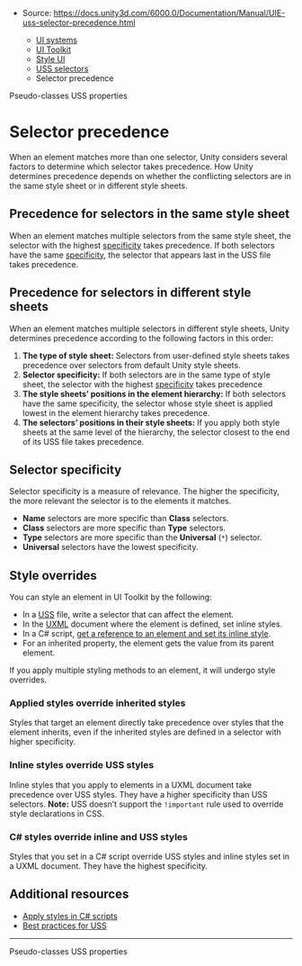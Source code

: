 * Source: https://docs.unity3d.com/6000.0/Documentation/Manual/UIE-uss-selector-precedence.html

  * [UI systems](https://docs.unity3d.com/6000.0/Documentation/Manual/UIToolkits.html)
  * [UI Toolkit](https://docs.unity3d.com/6000.0/Documentation/Manual/UIElements.html)
  * [Style UI](https://docs.unity3d.com/6000.0/Documentation/Manual/UIE-USS.html)
  * [USS selectors](https://docs.unity3d.com/6000.0/Documentation/Manual/UIE-USS-Selectors.html)
  * Selector precedence


[](https://docs.unity3d.com/6000.0/Documentation/Manual/UIE-USS-Selectors-Pseudo-Classes.html)
Pseudo-classes
[](https://docs.unity3d.com/6000.0/Documentation/Manual/UIE-uss-properties.html)
USS properties
# Selector precedence
When an element matches more than one selector, Unity considers several factors to determine which selector takes precedence.
How Unity determines precedence depends on whether the conflicting selectors are in the same style sheet or in different style sheets.
## Precedence for selectors in the same style sheet
When an element matches multiple selectors from the same style sheet, the selector with the highest [specificity](https://docs.unity3d.com/6000.0/Documentation/Manual/UIE-uss-selector-precedence.html#selector-specificity) takes precedence.
If both selectors have the same [specificity](https://docs.unity3d.com/6000.0/Documentation/Manual/UIE-uss-selector-precedence.html#selector-specificity), the selector that appears last in the USS file takes precedence.
## Precedence for selectors in different style sheets
When an element matches multiple selectors in different style sheets, Unity determines precedence according to the following factors in this order:
  1. **The type of style sheet:** Selectors from user-defined style sheets takes precedence over selectors from default Unity style sheets.
  2. **Selector specificity:** If both selectors are in the same type of style sheet, the selector with the highest [specificity](https://docs.unity3d.com/6000.0/Documentation/Manual/UIE-uss-selector-precedence.html#selector-specificity) takes precedence
  3. **The style sheets’ positions in the element hierarchy:** If both selectors have the same specificity, the selector whose style sheet is applied lowest in the element hierarchy takes precedence.
  4. **The selectors’ positions in their style sheets:** If you apply both style sheets at the same level of the hierarchy, the selector closest to the end of its USS file takes precedence.


## Selector specificity
Selector specificity is a measure of relevance. The higher the specificity, the more relevant the selector is to the elements it matches.
  * **Name** selectors are more specific than **Class** selectors.
  * **Class** selectors are more specific than **Type** selectors.
  * **Type** selectors are more specific than the **Universal** (`*`) selector.
  * **Universal** selectors have the lowest specificity.


## Style overrides
You can style an element in UI Toolkit by the following:
  * In a [USS](https://docs.unity3d.com/6000.0/Documentation/Manual/UIE-USS.html) file, write a selector that can affect the element.
  * In the [UXML](https://docs.unity3d.com/6000.0/Documentation/Manual/UIE-UXML.html) document where the element is defined, set inline styles.
  * In a C# script, [get a reference to an element and set its inline style](https://docs.unity3d.com/6000.0/Documentation/Manual/UIE-apply-styles-with-csharp.html).
  * For an inherited property, the element gets the value from its parent element.


If you apply multiple styling methods to an element, it will undergo style overrides.
### Applied styles override inherited styles
Styles that target an element directly take precedence over styles that the element inherits, even if the inherited styles are defined in a selector with higher specificity.
### Inline styles override USS styles
Inline styles that you apply to elements in a UXML document take precedence over USS styles. They have a higher specificity than USS selectors.
**Note:** USS doesn’t support the `!important` rule used to override style declarations in CSS.
### C# styles override inline and USS styles
Styles that you set in a C# script override USS styles and inline styles set in a UXML document. They have the highest specificity. 
## Additional resources
  * [Apply styles in C# scripts](https://docs.unity3d.com/6000.0/Documentation/Manual/UIE-apply-styles-with-csharp.html)
  * [Best practices for USS](https://docs.unity3d.com/6000.0/Documentation/Manual/UIE-USS-WritingStyleSheets.html)


* * *
[](https://docs.unity3d.com/6000.0/Documentation/Manual/UIE-USS-Selectors-Pseudo-Classes.html)
Pseudo-classes
[](https://docs.unity3d.com/6000.0/Documentation/Manual/UIE-uss-properties.html)
USS properties
